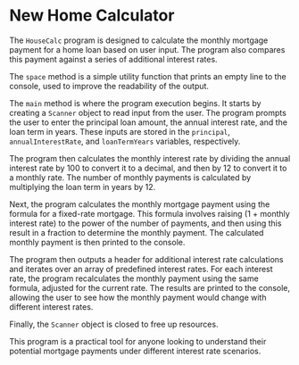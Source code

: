 # New Home Calculator

The `HouseCalc` program is designed to calculate the monthly mortgage payment for a home loan based on user input. The program also compares this payment against a series of additional interest rates.

The `space` method is a simple utility function that prints an empty line to the console, used to improve the readability of the output.

The `main` method is where the program execution begins. It starts by creating a `Scanner` object to read input from the user. The program prompts the user to enter the principal loan amount, the annual interest rate, and the loan term in years. These inputs are stored in the `principal`, `annualInterestRate`, and `loanTermYears` variables, respectively.

The program then calculates the monthly interest rate by dividing the annual interest rate by 100 to convert it to a decimal, and then by 12 to convert it to a monthly rate. The number of monthly payments is calculated by multiplying the loan term in years by 12.

Next, the program calculates the monthly mortgage payment using the formula for a fixed-rate mortgage. This formula involves raising (1 + monthly interest rate) to the power of the number of payments, and then using this result in a fraction to determine the monthly payment. The calculated monthly payment is then printed to the console.

The program then outputs a header for additional interest rate calculations and iterates over an array of predefined interest rates. For each interest rate, the program recalculates the monthly payment using the same formula, adjusted for the current rate. The results are printed to the console, allowing the user to see how the monthly payment would change with different interest rates.

Finally, the `Scanner` object is closed to free up resources.

This program is a practical tool for anyone looking to understand their potential mortgage payments under different interest rate scenarios.
